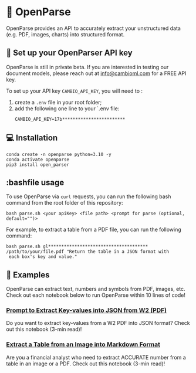 # 🌊 OpenParse

OpenParse provides an API to accurately extract your unstructured data (e.g. PDF, images, charts) into structured format.

## :seedling: Set up your OpenParser API key

OpenParse is still in private beta. If you are interested in testing our document models, please reach out at info@cambioml.com for a FREE API key.


To set up your API key `CAMBIO_API_KEY`, you will need to :

1. create a `.env` file in your root folder;
2. add the following one line to your `.env file:
    ```
    CAMBIO_API_KEY=17b************************
    ```

## :computer: Installation

```
conda create -n openparse python=3.10 -y
conda activate openparse
pip3 install open_parser
```

## :bashfile usage
To use OpenParse via `curl` requests, you can run the following bash command from the root folder of this repository:
```
bash parse.sh <your apiKey> <file path> <prompt for parse (optional, default="")>
```

For example, to extract a table from a PDF file, you can run the following command:
```
bash parse.sh gl**************************************  /path/to/your/file.pdf "Return the table in a JSON format with
 each box's key and value."
```

## :scroll:  Examples

OpenParse can extract text, numbers and symbols from PDF, images, etc. Check out each notebook below to run OpenParse within 10 lines of code!

### [Prompt to Extract Key-values into JSON from W2 (PDF)](https://github.com/CambioML/open-parser/blob/main/examples/prompt_to_extract_table_from_pdf_to_json.ipynb)
Do you want to extract key-values from a W2 PDF into JSON format? Check out this notebook (3-min read)!

### [Extract a Table from an Image into Markdown Format](https://github.com/CambioML/open-parser/blob/main/examples/extract_table_from_image_to_markdown.ipynb)
Are you a financial analyst who need to extract ACCURATE number from a table in an image or a PDF. Check out this notebook (3-min read)!